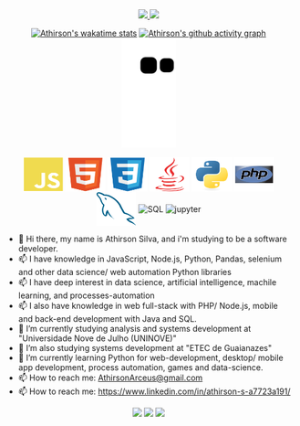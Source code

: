 <header>
  <link rel="stylesheet" href="https://cdn.jsdelivr.net/gh/devicons/devicon@v2.14.0/devicon.min.css">
</header>

<div align="center">
  <a href="https://github.com/AthirsonSilva">
  <img height="180em" src="https://github-readme-stats.vercel.app/api?&bg_color=30,000000,565957&username=athirsonsilva&show_icons=true&theme=dracula&include_all_commits=true&count_private=true&title_color=fff&text_color=fff">
  <img height="180em" src="https://github-readme-stats.vercel.app/api/top-langs/?bg_color=30,000000,565957&username=athirsonsilva&hide=jupyter%20notebook,html,css,powershell&layout=compact&langs_count=2&theme=dracula&title_color=fff&text_color=fff">
</div>
  
<!--
<div>

 ![Athirson's Github Stats](https://github-readme-stats.vercel.app/api?username=athirsonsilva&bg_color=30,000000,565957&&title_color=fff&text_color=fff)
 
 ![Athirson's Github Stats](https://github-readme-stats.vercel.app/api/top-langs/?username=athirsonsilva&hide=jupyter%20notebook&layout=compact&langs_count=10&bg_color=30,000000,565957&title_color=fff&text_color=fff)
 
</div>  
-->
  
<div align='center' width='100%'>
  
  [![Athirson's wakatime stats](https://github-readme-stats.vercel.app/api/wakatime?username=athirsonsilva&layout=compact&&bg_color=30,000000,565957&&title_color=fff&text_color=fff)](https://github.com/athirsonsilva/github-readme-stats) 
[![Athirson's github activity graph](https://activity-graph.herokuapp.com/graph?username=athirsonsilva&theme=xcode&line=fff&title_color=fff&text_color=fff&hide_border=true&area=true&bg_color=30,000000,565957)](https://github.com/athirsonsilva/github-readme-activity-graph)
 ![github contribution grid snake animation](https://raw.githubusercontent.com/athirsonsilva/athirsonsilva/output/github-contribution-grid-snake.svg) 
  
 </div>

<div align='center'>
  <img margin="auto 20px auto 20px" align="center" alt="JavaScript" height="60" width="70" src="https://raw.githubusercontent.com/devicons/devicon/master/icons/javascript/javascript-plain.svg">
    <img margin="auto 20px auto 20px" align="center" alt="HTML" height="60" width="70" src="https://raw.githubusercontent.com/devicons/devicon/master/icons/html5/html5-original.svg">
  <img margin="auto 20px auto 20px" align="center" alt="CSS" height="60" width="70" src="https://raw.githubusercontent.com/devicons/devicon/master/icons/css3/css3-original.svg">
  <img margin="auto 20px auto 20px" align="center" alt="Java" height="60" width="70" src="https://raw.githubusercontent.com/devicons/devicon/master/icons/java/java-plain.svg">
  <img margin="auto 20px auto 20px" align="center" alt="Python" height="60" width="70" src="https://raw.githubusercontent.com/devicons/devicon/master/icons/python/python-original.svg">
    <img margin="auto 20px auto 20px" align="center" alt="Php" height="60" width="70" src="https://raw.githubusercontent.com/devicons/devicon/master/icons/php/php-original.svg">
    <img margin="auto 20px auto 20px" align="center" alt="SQL" height="60" width="70" src="https://raw.githubusercontent.com/devicons/devicon/master/icons/mysql/mysql-original.svg">
    <img margin="auto 20px auto 20px" align="center" alt="SQL" height="60" width="70" src="https://cdn.jsdelivr.net/gh/devicons/devicon/icons/microsoftsqlserver/microsoftsqlserver-plain-wordmark.svg" />
    <img margin="auto 20px auto 20px" align="center" alt="jupyter" height="60" width="70" src="https://cdn.jsdelivr.net/gh/devicons/devicon/icons/jupyter/jupyter-original-wordmark.svg" />
</div>

- 👋 Hi there, my name is Athirson Silva, and i'm studying to be a software developer.
- 📫 I have knowledge in JavaScript, Node.js, Python, Pandas, selenium and other data science/ web automation Python libraries
- 📫 I have deep interest in data science, artificial intelligence, machile learning, and processes-automation
- 📫 I also have knowledge in web full-stack with PHP/ Node.js, mobile and back-end development with Java and SQL.
- 🔭 I’m currently studying analysis and systems development at "Universidade Nove de Julho (UNINOVE)"
- 🔭 I’m also studying systems development at "ETEC de Guaianazes" 
- 🌱 I’m currently learning Python for web-development, desktop/ mobile app development, process automation, games and data-science.
- 📫 How to reach me: AthirsonArceus@gmail.com
- 📫 How to reach me: https://www.linkedin.com/in/athirson-s-a7723a191/
  
 <div align='center'>
    <a href="mailto:athirsonarceus@gmail.com"><img src="https://img.shields.io/badge/-Gmail-%23DD0031?style=for-the-badge&logo=gmail&logoColor=white" target="_blank"></a>
    <a href="https://discord.com/users/Athirson#0287/"><img src="https://img.shields.io/badge/-Discord-000?style=for-the-badge&logo=discord&logoColor=white" target="_blank"></a>
    <a href="https://www.linkedin.com/in/athirson-s-a7723a191/" target="_blank"><img src="https://img.shields.io/badge/-LinkedIn-%230077B5?style=for-the-badge&logo=linkedin&logoColor=white" target="_blank"></a> 
 </div>
   
